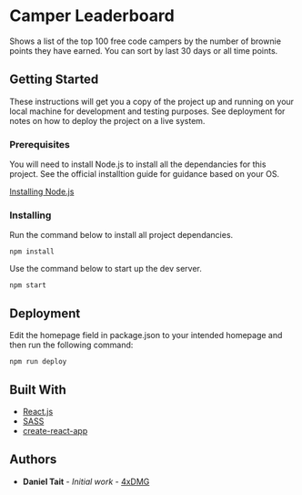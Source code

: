 # Camper Leaderboard

Shows a list of the top 100 free code campers by the number of brownie points they have earned. You can sort by last 30 days or all time points.

## Getting Started

These instructions will get you a copy of the project up and running on your local machine for development and testing purposes. See deployment for notes on how to deploy the project on a live system.

### Prerequisites

You will need to install Node.js to install all the dependancies for this project. See the official installtion guide for guidance based on your OS.

[Installing Node.js](https://nodejs.org/en/download/package-manager/)

### Installing

Run the command below to install all project dependancies.

```
npm install
```

Use the command below to start up the dev server.

```
npm start
```

## Deployment

Edit the homepage field in package.json to your intended homepage and then run the following command:
```
npm run deploy
```

## Built With

* [React.js](https://facebook.github.io/react/)
* [SASS](http://sass-lang.com/)
* [create-react-app](https://github.com/facebookincubator/create-react-app)


## Authors

* **Daniel Tait** - *Initial work* - [4xDMG](https://github.com/4xDMG)
